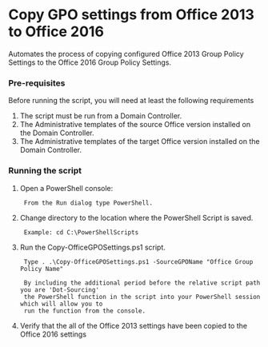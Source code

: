# **Copy GPO settings from Office 2013 to Office 2016**

Automates the process of copying configured Office 2013 Group Policy Settings to the Office 2016 Group Policy Settings. 

### **Pre-requisites**

Before running the script, you will need at least the following requirements

1. The script must be run from a Domain Controller.
2. The Administrative templates of the source Office version installed on the Domain Controller.
2. The Administrative templates of the target Office version installed on the Domain Controller.

### **Running the script**

1. Open a PowerShell console:

		From the Run dialog type PowerShell.
	
2. Change directory to the location where the PowerShell Script is saved.

		Example: cd C:\PowerShellScripts
	
3. Run the Copy-OfficeGPOSettings.ps1 script.

		Type . .\Copy-OfficeGPOSettings.ps1 -SourceGPOName "Office Group Policy Name"

		By including the additional period before the relative script path you are 'Dot-Sourcing' 
		the PowerShell function in the script into your PowerShell session which will allow you to 
		run the function from the console.

4. Verify that the all of the Office 2013 settings have been copied to the Office 2016 settings 


	
